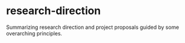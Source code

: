# research-direction
Summarizing research direction and project proposals guided by some overarching principles.
